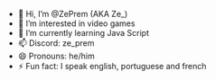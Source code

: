 - 👋 Hi, I’m @ZePrem (AKA Ze_)
- 👀 I’m interested in video games
- 🌱 I’m currently learning Java Script
- 📫 Discord: ze_prem
- 😄 Pronouns: he/him
- ⚡ Fun fact: I speak english, portuguese and french
